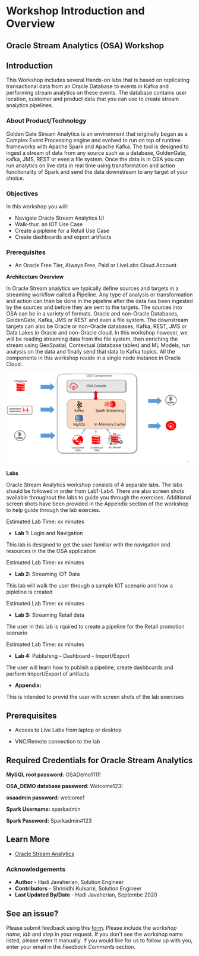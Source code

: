 # Workshop Introduction and Overview #

## Oracle Stream Analytics (OSA) Workshop
## Introduction

This Workshop includes several Hands-on labs that is based on replicating transactional data from an Oracle Database to events in Kafka and performing stream analytics on these events. The database contains user location, customer and product data that you can use to create stream analytics pipelines.

### About Product/Technology
Golden Gate Stream Analytics is an environment that originally began as a Complex Event Processing engine and evolved to run on top of runtime frameworks with Apache Spark and Apache Kafka.  The tool is designed to ingest a stream of data from any source such as a database, GoldenGate, kafka, JMS, REST or even a file system.  Once the data is in OSA you can run analytics on live data in real time using transformation and action functionality of Spark and send the data downstream to any target of your choice.  

### Objectives

In this workshop you will:
* Navigate Oracle Stream Analytics UI
* Walk-thur. an IOT Use Case
* Create a pipleine for a Retail Use Case
* Create dashboards and export artifacts

### Prerequisites

* An Oracle Free Tier, Always Free, Paid or LiveLabs Cloud Account


**Architecture Overview**

In Oracle Stream analytics we typically define sources and targets in a streaming workflow called a Pipeline.  Any type of analysis or transformation and action can then be done in the pipeline after the data has been ingested by the sources and before they are sent to the targets.  The sources into OSA can be in a variety of formats.  Oracle and non-Oracle Databases, GoldenGate, Kafka, JMS or REST and even a file system.  The downstream targets can also be Oracle or non-Oracle databases, Kafka, REST, JMS or Data Lakes in Oracle and non-Oracle cloud.
In this workshop however, we will be reading streaming data from the file system, then enriching the stream using GeoSpatial, Contextual (database tables) and ML Models, run analysis on the data and finally send that data to Kafka topics.  All the components in this workshop reside in a single node instance in Oracle Cloud.

![](./images/osaarchitecture.png)


**Labs**

Oracle Stream Analytics workshop consists of 4 separate labs.  The labs should be followed in order from Lab1-Lab4.  There are also screen shots available throughout the labs to guide you through the exercises.  Additional screen shots have been provided in the Appendix section of the workshop to help guide through the lab exercies.

Estimated Lab Time:  xx minutes

* **Lab 1:** Login and Navigation

This lab is designed to get the user familiar with the navigation and resources in the the OSA application

Estimated Lab Time:  xx minutes

* **Lab 2:** Streaming IOT Data

This lab will walk the user through a sample IOT scenario and how a pipleline is created

Estimated Lab Time:  xx minutes

* **Lab 3:** Streaming Retail data 

The user in this lab is rquired to create a pipeline for the Retail promotion scenario

Estimated Lab Time:  xx minutes

* **Lab 4:** Publishing – Dashboard – Import/Export


The user will learn how to publish a pipeline, create dashboards and perform Import/Export of artifacts

* **Appendix:**

This is intended to provid the user with screen shots of the lab exercises 


## Prerequisites
* Access to Live Labs from laptop or desktop

* VNC/Remote connection to the lab

## Required Credentials for Oracle Stream Analytics

**MySQL root password:** OSADemo1111!

**OSA_DEMO database password:** Welcome123!

**osaadmin password:** welcome1

**Spark Username:** sparkadmin

**Spark Password:** Sparkadmin#123

## Learn More

* [Oracle Stream Analytics](https://www.oracle.com/middleware/technologies)


### Acknowledgements

* **Author** - Hadi Javaherian, Solution Engineer
* **Contributors** - Shrinidhi Kulkarni, Solution Engineer
* **Last Updated By/Date** - Hadi Javaherian, Septembe 2020

## See an issue?
Please submit feedback using this [form](https://apexapps.oracle.com/pls/apex/f?p=133:1:::::P1_FEEDBACK:1). Please include the *workshop name*, *lab* and *step* in your request.  If you don't see the workshop name listed, please enter it manually. If you would like for us to follow up with you, enter your email in the *Feedback Comments* section.
